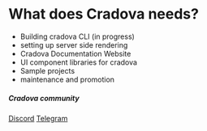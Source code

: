 # What does Cradova needs?

- Building cradova CLI (in progress)
- setting up server side rendering
- Cradova Documentation Website
- UI component libraries for cradova
- Sample projects
- maintenance and promotion

##### Cradova community

[Discord](https://discord.gg/szF7CrZT)
[Telegram](https://t.me/cradovaframework)
